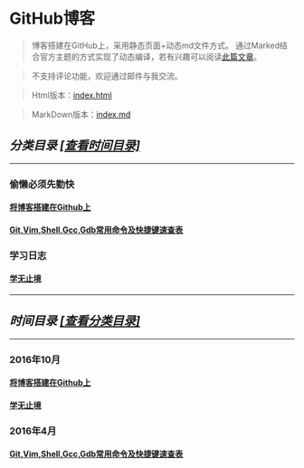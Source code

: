 # GitHub博客
>博客搭建在GitHub上，采用静态页面+动态md文件方式。
>通过Marked结合官方主题的方式实现了动态编译，若有兴趣可以阅读[此篇文章](http://kevins.pro/blog/my_blog_come_to_github/)。

>不支持评论功能，欢迎通过邮件与我交流。

>Html版本：[index.html](http://kevins.pro)

>MarkDown版本：[index.md](http://github.com/KevinsBobo/KevinsBobo.github.io/blob/master/article/index.md)

<span id="class"></span>
## *分类目录* [*\[查看时间目录\]*](#time)
---
### 偷懒必须先勤快
#### [将博客搭建在Github上](http://kevins.pro/blog/my_blog_come_to_github/)
#### [Git,Vim,Shell,Gcc,Gdb常用命令及快捷键速查表](http://github.com/KevinsBobo/cheat-sheet/)
### 学习日志
#### [学无止境](http://kevins.pro/blog/learning_log/)
---
<span id="time"></span>
## *时间目录* [*\[查看分类目录\]*](#class)
---
### 2016年10月
#### [将博客搭建在Github上](http://kevins.pro/blog/my_blog_come_to_github/)
#### [学无止境](http://kevins.pro/blog/learning_log/)
### 2016年4月
#### [Git,Vim,Shell,Gcc,Gdb常用命令及快捷键速查表](http://github.com/KevinsBobo/cheat-sheet/)
